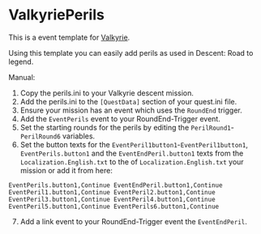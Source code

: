 # ValkyriePerils
This is a event template for [Valkyrie](https://github.com/NPBruce/valkyrie/wiki).

Using this template you can easily add perils as used in Descent: Road to legend.

Manual:

1. Copy the perils.ini to your Valkyrie descent mission.
2. Add the perils.ini to the `[QuestData]` section of your quest.ini file.
3. Ensure your mission has an event which uses the `RoundEnd` trigger.
4. Add the `EventPerils` event to your RoundEnd-Trigger event.
5. Set the starting rounds for the perils by editing the `PerilRound1`-`PerilRound6` variables.
6. Set the button texts for the `EventPeril1button1`-`EventPeril1button1`, `EventPerils.button1` and the `EventEndPeril.button1` texts from the `Localization.English.txt` to the of `Localization.English.txt` your mission or add it from here:

`EventPerils.button1,Continue
EventEndPeril.button1,Continue
EventPeril1.button1,Continue
EventPeril2.button1,Continue
EventPeril3.button1,Continue
EventPeril4.button1,Continue
EventPeril5.button1,Continue
EventPerils6.button1,Continue`

7. Add a link event to your  RoundEnd-Trigger event the `EventEndPeril`.
